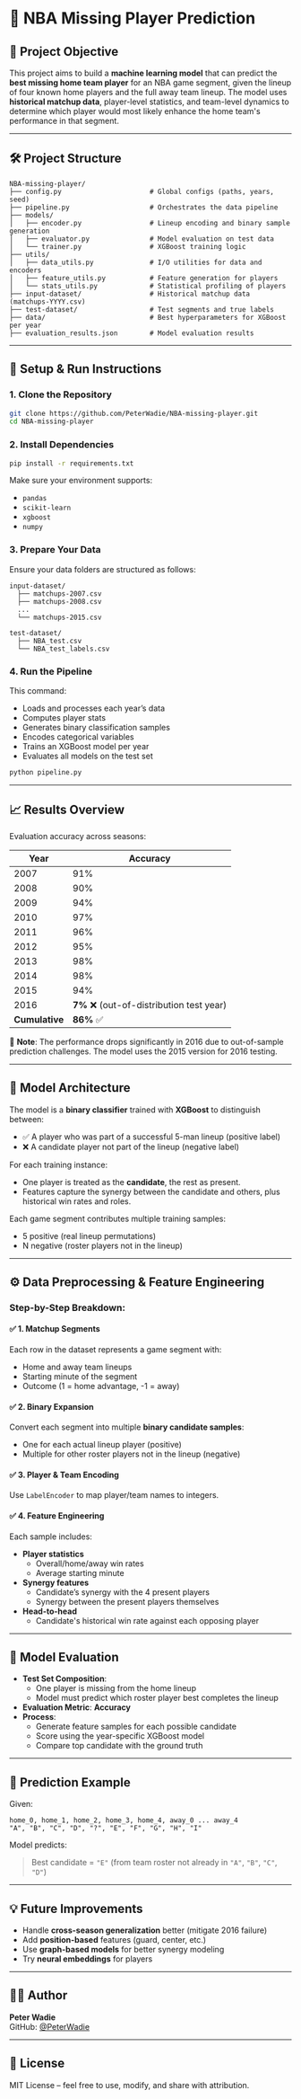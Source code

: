 # 🏀 NBA Missing Player Prediction

## 📌 Project Objective

This project aims to build a **machine learning model** that can predict the **best missing home team player** for an NBA game segment, given the lineup of four known home players and the full away team lineup. The model uses **historical matchup data**, player-level statistics, and team-level dynamics to determine which player would most likely enhance the home team's performance in that segment.

---

## 🛠️ Project Structure

```
NBA-missing-player/
├── config.py                      # Global configs (paths, years, seed)
├── pipeline.py                    # Orchestrates the data pipeline
├── models/
│   ├── encoder.py                 # Lineup encoding and binary sample generation
│   ├── evaluator.py               # Model evaluation on test data
│   └── trainer.py                 # XGBoost training logic
├── utils/
│   ├── data_utils.py              # I/O utilities for data and encoders
│   ├── feature_utils.py           # Feature generation for players
│   └── stats_utils.py             # Statistical profiling of players
├── input-dataset/                 # Historical matchup data (matchups-YYYY.csv)
├── test-dataset/                  # Test segments and true labels
├── data/                          # Best hyperparameters for XGBoost per year
├── evaluation_results.json        # Model evaluation results
```

---

## 🚀 Setup & Run Instructions

### 1. Clone the Repository
```bash
git clone https://github.com/PeterWadie/NBA-missing-player.git
cd NBA-missing-player
```

### 2. Install Dependencies
```bash
pip install -r requirements.txt
```

Make sure your environment supports:
- `pandas`
- `scikit-learn`
- `xgboost`
- `numpy`

### 3. Prepare Your Data

Ensure your data folders are structured as follows:

```
input-dataset/
  ├── matchups-2007.csv
  ├── matchups-2008.csv
  ...
  └── matchups-2015.csv

test-dataset/
  ├── NBA_test.csv
  └── NBA_test_labels.csv
```

### 4. Run the Pipeline

This command:
- Loads and processes each year’s data
- Computes player stats
- Generates binary classification samples
- Encodes categorical variables
- Trains an XGBoost model per year
- Evaluates all models on the test set

```bash
python pipeline.py
```

---

## 📈 Results Overview

Evaluation accuracy across seasons:

| Year | Accuracy |
|------|----------|
| 2007 | 91%      |
| 2008 | 90%      |
| 2009 | 94%      |
| 2010 | 97%      |
| 2011 | 96%      |
| 2012 | 95%      |
| 2013 | 98%      |
| 2014 | 98%      |
| 2015 | 94%      |
| 2016 | **7%** ❌ (out-of-distribution test year) |
| **Cumulative** | **86%** ✅ |

🔎 **Note**: The performance drops significantly in 2016 due to out-of-sample prediction challenges. The model uses the 2015 version for 2016 testing.

---

## 🧠 Model Architecture

The model is a **binary classifier** trained with **XGBoost** to distinguish between:
- ✅ A player who was part of a successful 5-man lineup (positive label)
- ❌ A candidate player not part of the lineup (negative label)

For each training instance:
- One player is treated as the **candidate**, the rest as present.
- Features capture the synergy between the candidate and others, plus historical win rates and roles.

Each game segment contributes multiple training samples:
- 5 positive (real lineup permutations)
- N negative (roster players not in the lineup)

---

## ⚙️ Data Preprocessing & Feature Engineering

### Step-by-Step Breakdown:

#### ✅ 1. **Matchup Segments**
Each row in the dataset represents a game segment with:
- Home and away team lineups
- Starting minute of the segment
- Outcome (1 = home advantage, -1 = away)

#### ✅ 2. **Binary Expansion**
Convert each segment into multiple **binary candidate samples**:
- One for each actual lineup player (positive)
- Multiple for other roster players not in the lineup (negative)

#### ✅ 3. **Player & Team Encoding**
Use `LabelEncoder` to map player/team names to integers.

#### ✅ 4. **Feature Engineering**

Each sample includes:
- **Player statistics**
  - Overall/home/away win rates
  - Average starting minute
- **Synergy features**
  - Candidate’s synergy with the 4 present players
  - Synergy between the present players themselves
- **Head-to-head**
  - Candidate's historical win rate against each opposing player

---

## 🧪 Model Evaluation

- **Test Set Composition**:
  - One player is missing from the home lineup
  - Model must predict which roster player best completes the lineup
- **Evaluation Metric**: **Accuracy**
- **Process**:
  - Generate feature samples for each possible candidate
  - Score using the year-specific XGBoost model
  - Compare top candidate with the ground truth

---

## 🔮 Prediction Example

Given:
```csv
home_0, home_1, home_2, home_3, home_4, away_0 ... away_4
"A", "B", "C", "D", "?", "E", "F", "G", "H", "I"
```

Model predicts:
> Best candidate = `"E"` (from team roster not already in `"A"`, `"B"`, `"C"`, `"D"`)

---

## 💡 Future Improvements

- Handle **cross-season generalization** better (mitigate 2016 failure)
- Add **position-based** features (guard, center, etc.)
- Use **graph-based models** for better synergy modeling
- Try **neural embeddings** for players

---

## 👨‍🔬 Author

**Peter Wadie**  
GitHub: [@PeterWadie](https://github.com/PeterWadie)

---

## 📃 License

MIT License – feel free to use, modify, and share with attribution.